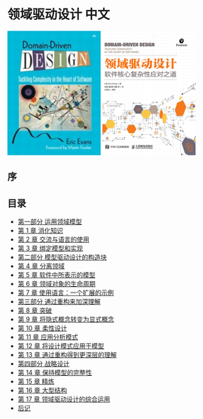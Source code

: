 # 领域驱动设计 中文

<div style="margin: 0 auto;">
  <img src="./cover_en.jpg" width="210px" height="280px" />
  <img src="./cover_zh.jpg" width="210px" height="280px" />
</div>

## 序

## 目录

- [第一部分 运用领域模型](part1.md)
- [第 1 章 消化知识](ch1.md)
- [第 2 章 交流与语言的使用](ch2.md)
- [第 3 章 绑定模型和实现](ch3.md)
- [第二部分 模型驱动设计的构造块](part2.md)
- [第 4 章 分离领域](ch4.md)
- [第 5 章 软件中所表示的模型](ch5.md)
- [第 6 章 领域对象的生命周期](ch6.md)
- [第 7 章 使用语言：一个扩展的示例](ch7.md)
- [第三部分 通过重构来加深理解](part3.md)
- [第 8 章 突破](ch8.md)
- [第 9 章 将隐式概念转变为显式概念](ch9.md)
- [第 10 章 柔性设计](ch10.md)
- [第 11 章 应用分析模式](ch11.md)
- [第 12 章 将设计模式应用于模型](ch12.md)
- [第 13 章 通过重构得到更深层的理解](ch13.md)
- [第四部分 战略设计](part4.md)
- [第 14 章 保持模型的完整性](ch14.md)
- [第 15 章 精炼](ch15.md)
- [第 16 章 大型结构](ch16.md)
- [第 17 章 领域驱动设计的综合运用](ch17.md)
- [后记](conclusion.md)
